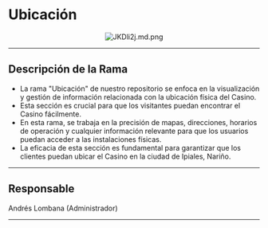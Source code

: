 
# Ubicación


<p align="center">
    <img src="https://iili.io/JKDli2j.md.png" alt="JKDli2j.md.png" border="0"></a>
</p>

---

## Descripción de la Rama

- La rama "Ubicación" de nuestro repositorio se enfoca en la visualización y gestión de información relacionada con la ubicación física del Casino. 
- Esta sección es crucial para que los visitantes puedan encontrar el Casino fácilmente.
-  En esta rama, se trabaja en la precisión de mapas, direcciones, horarios de operación y cualquier información relevante para que los usuarios puedan acceder a las instalaciones físicas. 
- La eficacia de esta sección es fundamental para garantizar que los clientes puedan ubicar el Casino en la ciudad de Ipiales, Nariño.

---

## Responsable

<p align="center">
  
Andrés Lombana (Administrador)
</p>

---
